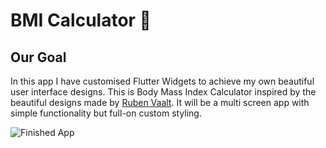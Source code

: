 


# BMI Calculator 💪

## Our Goal

In this app I have customised Flutter Widgets to achieve my own beautiful user interface designs. 
This is Body Mass Index Calculator inspired by the beautiful designs made by [Ruben Vaalt](https://dribbble.com/shots/4585382-Simple-BMI-Calculator). It will be a multi screen app with simple functionality but full-on custom styling. 

![Finished App](bmi.gif)



